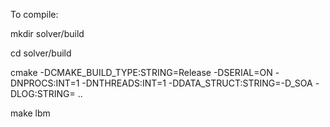 To compile:


mkdir solver/build

cd solver/build

cmake -DCMAKE_BUILD_TYPE:STRING=Release -DSERIAL=ON -DNPROCS:INT=1 -DNTHREADS:INT=1 -DDATA_STRUCT:STRING=-D_SOA -DLOG:STRING= ..

make lbm
